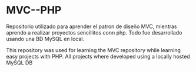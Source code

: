 # MVC--PHP
Repositorio utilizado para aprender el patron de diseño MVC, mientras aprendo a realizar proyectos sencillitos conn php.
Todo fue desarrollado usando una BD MySQL en local.

This repository was used for learning the MVC repository while learning easy projects with PHP.
 All projects where developed using a locally hosted MySQL DB 

